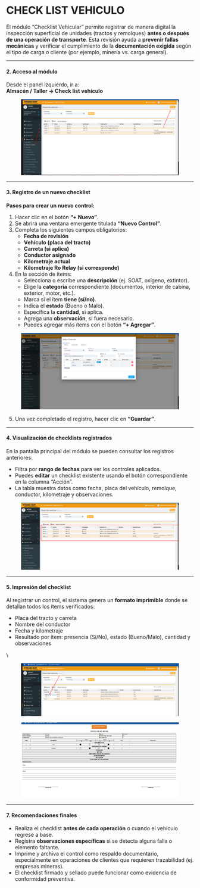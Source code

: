 # CHECK LIST VEHICULO

El módulo “Checklist Vehicular” permite registrar de manera digital la inspección superficial de unidades (tractos y remolques) **antes o después de una operación de transporte**. Esta revisión ayuda a **prevenir fallas mecánicas** y verificar el cumplimiento de la **documentación exigida** según el tipo de carga o cliente (por ejemplo, minería vs. carga general).

***

#### 2. Acceso al módulo

Desde el panel izquierdo, ir a:\
**Almacén / Taller → Check list vehículo**

<figure><img src="../../../.gitbook/assets/image (17).png" alt=""><figcaption></figcaption></figure>

***

#### 3. Registro de un nuevo checklist

**Pasos para crear un nuevo control:**

1. Hacer clic en el botón **“+ Nuevo”**.
2. Se abrirá una ventana emergente titulada **“Nuevo Control”**.
3. Completa los siguientes campos obligatorios:
   * **Fecha de revisión**
   * **Vehículo (placa del tracto)**
   * **Carreta (si aplica)**
   * **Conductor asignado**
   * **Kilometraje actual**
   * **Kilometraje Ro Relay (si corresponde)**
4. En la sección de ítems:
   * Selecciona o escribe una **descripción** (ej. SOAT, oxígeno, extintor).
   * Elige la **categoría** correspondiente (documentos, interior de cabina, exterior, motor, etc.).
   * Marca si el ítem **tiene (sí/no)**.
   * Indica el **estado** (Bueno o Malo).
   * Especifica la **cantidad**, si aplica.
   * Agrega una **observación**, si fuera necesario.
   * Puedes agregar más ítems con el botón **“+ Agregar”**.

&#x20;

<figure><img src="../../../.gitbook/assets/image (16).png" alt=""><figcaption></figcaption></figure>

5. Una vez completado el registro, hacer clic en **“Guardar”**.

***

#### 4. Visualización de checklists registrados

En la pantalla principal del módulo se pueden consultar los registros anteriores:

* Filtra por **rango de fechas** para ver los controles aplicados.
* Puedes **editar** un checklist existente usando el botón correspondiente en la columna “Acción”.
* La tabla muestra datos como fecha, placa del vehículo, remolque, conductor, kilometraje y observaciones.

&#x20;

<figure><img src="../../../.gitbook/assets/image (18).png" alt=""><figcaption></figcaption></figure>

***

#### 5. Impresión del checklist

Al registrar un control, el sistema genera un **formato imprimible** donde se detallan todos los ítems verificados:

* Placa del tracto y carreta
* Nombre del conductor
* Fecha y kilometraje
* Resultado por ítem: presencia (Sí/No), estado (Bueno/Malo), cantidad y observaciones

\


<figure><img src="../../../.gitbook/assets/image (19).png" alt=""><figcaption></figcaption></figure>

<figure><img src="../../../.gitbook/assets/image (20).png" alt=""><figcaption></figcaption></figure>

***

#### 7. Recomendaciones finales

* Realiza el checklist **antes de cada operación** o cuando el vehículo regrese a base.
* Registra **observaciones específicas** si se detecta alguna falla o elemento faltante.
* Imprime y archiva el control como respaldo documentario, especialmente en operaciones de clientes que requieren trazabilidad (ej. empresas mineras).
* El checklist firmado y sellado puede funcionar como evidencia de conformidad preventiva.

